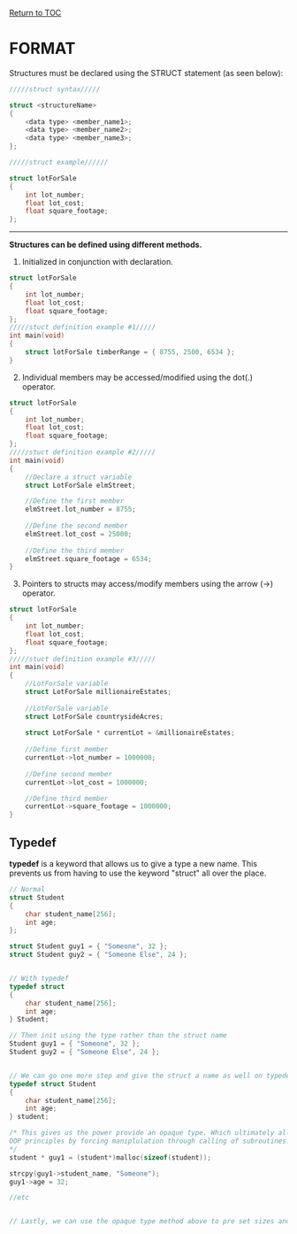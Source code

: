 <a href="https://github.com/CyberTrainingUSAF/05-C-Programming/blob/master/00-Table-of-Contents.md" rel="Return to TOC"> Return to TOC </a>

# FORMAT

Structures must be declared using the STRUCT statement (as seen below):

```c
/////struct syntax/////

struct <structureName>
{
    <data type> <member_name1>;
    <data type> <member_name2>;
    <data type> <member_name3>;
};

/////struct example//////

struct lotForSale
{
    int lot_number;
    float lot_cost;
    float square_footage;
};
```
---

**Structures can be defined using different methods.**

1. Initialized in conjunction with declaration.
```c
struct lotForSale
{
    int lot_number;
    float lot_cost;
    float square_footage;
};
/////stuct definition example #1/////
int main(void)
{
    struct lotForSale timberRange = { 8755, 2500, 6534 };
}
```
2. Individual members may be accessed/modified using the dot(.) operator.
```c
struct lotForSale
{
    int lot_number;
    float lot_cost;
    float square_footage;
};
/////stuct definition example #2/////
int main(void)
{
    //Declare a struct variable
    struct LotForSale elmStreet;

    //Define the first member
    elmStreet.lot_number = 8755;
    
    //Define the second member
    elmStreet.lot_cost = 25000;
    
    //Define the third member
    elmStreet.square_footage = 6534;
}
```
3. Pointers to structs may access/modify members using the arrow (->) operator.
```c
struct lotForSale
{
    int lot_number;
    float lot_cost;
    float square_footage;
};
/////stuct definition example #3/////
int main(void)
{
    //LotForSale variable
    struct LotForSale millionaireEstates;
    
    //LotForSale variable
    struct LotForSale countrysideAcres;
    
    struct LotForSale * currentLot = &millionaireEstates;
    
    //Define first member
    currentLot->lot_number = 1000000;
    
    //Define second member
    currentLot->lot_cost = 1000000;

    //Define third member
    currentLot->square_footage = 1000000; 
}
```

## Typedef

**typedef** is a keyword that allows us to give a type a new name. This prevents us from having to use the keyword "struct" all over the place. 

```c
// Normal
struct Student
{
    char student_name[256];
    int age;
};

struct Student guy1 = { "Someone", 32 };
struct Student guy2 = { "Someone Else", 24 };


// With typedef 
typedef struct
{
    char student_name[256];
    int age;
} Student;

// Then init using the type rather than the struct name
Student guy1 = { "Someone", 32 };
Student guy2 = { "Someone Else", 24 };


// We can go one more step and give the struct a name as well on typedef
typedef struct Student
{
    char student_name[256];
    int age;
} student;

/* This gives us the power provide an opaque type. Which ultimately allows for data hiding and other 
OOP principles by forcing maniplulation through calling of subroutines. This will make more sense in C++. 
*/
student * guy1 = (student*)malloc(sizeof(student));

strcpy(guy1->student_name, "Someone");
guy1->age = 32;

//etc


// Lastly, we can use the opaque type method above to pre set sizes and act on the nodes individually. This will be displayed in the demonstration lab for linked lists

```
